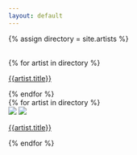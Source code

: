 ```yaml
---
layout: default
---
```


{% assign directory = site.artists %}

<div class="window-container">
  <div class="background-image-change">
    <img class="background-image-src">
    <img class="background-image-src-blur">
  </div>
  <div class="main_box">
    <div class="outer_box">
    {% for artist in directory %}
      <div class="in_box" data-image="{{artist.Image}}">
        <p><a href="/directory#{{artist.title | downcase | slugify }}">{{artist.title}}</a></p>
      </div>
    {% endfor %}
    </div>
  </div>
</div>

<div class="mobile-home-wrapper">
{% for artist in directory %}
  <div class="artist-home-mobile" data-image="{{artist.Image}}">
    <a href="/directory#{{artist.title | downcase | slugify }}"></a>
    <img class="background-image-src" src="{{artist.Image}}">
    <img class="background-image-src-blur" src="{{artist.Image}}">
    <p><a href="/directory#{{artist.title | downcase | slugify }}">{{artist.title}}</a></p>
  </div>
{% endfor %}
</div>
